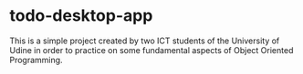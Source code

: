 # todo-desktop-app

This is a simple project created by two ICT students of the University of Udine in order to practice on some fundamental aspects of Object Oriented Programming.
